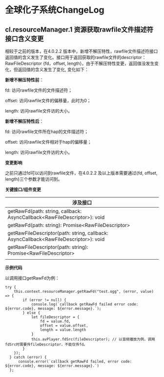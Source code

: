 # 全球化子系统ChangeLog

## cl.resourceManager.1  资源获取rawfile文件描述符接口含义变更

相较于之前的版本，在4.0.2.2 版本中，新增不解压特性，rawfile文件描述符接口返回值的含义发生了变化。接口用于返回获取的rawfile文件的descriptor：RawFileDescriptor {fd，offset, length}，由于不解压特性变更，返回值没发生变化，但返回值的含义发生了变化, 变化如下：

**新增不解压特性前**：

fd: 访问rawfile文件的文件描述符；

offset: 访问rawfile文件的偏移量，此时为0；

length: 访问rawfile文件访的大小。

**新增不解压特性后**：

fd: 访问rawfile文件所在hap的文件描述符；

offset: 访问rawfile文件相对于hap的偏移量；

length: 访问rawfile文件访的大小。

**变更影响**

之前只通过fd可以访问到rawfile文件，在4.0.2.2 及以上版本需要通过{fd, offset, length}三个参数才能访问到。

**关键接口/组件变更**

| **涉及接口**                            | 
| ----------------                         | 
| getRawFd(path: string, callback: AsyncCallback\<RawFileDescriptor>): void   | 
| getRawFd(path: string): Promise\<RawFileDescriptor>  |
| getRawFileDescriptor(path: string, callback: AsyncCallback\<RawFileDescriptor>): void|
| getRawFileDescriptor(path: string): Promise\<RawFileDescriptor>|
||

**示例代码**

以调用接口getRawFd为例：
```
try {
    this.context.resourceManager.getRawFd("test.ogg", (error, value) => {
        if (error != null) {
            console.log(`callback getRawFd failed error code: ${error.code}, message: ${error.message}.`);
        } else {
            let fileDescriptor = {
                fd = value.fd,
                offset = value.offset,
                length = value.length
            }
            this.avPlayer.fdSrc(fileDescriptor); // 以音频播放为例，调用fdSrc时需要传fileDescriptor，不能仅传fd。
        }
    });
  } catch (error) {
      console.error(`callback getRawFd failed, error code: ${error.code}, message: ${error.message}.`)
  };
```
